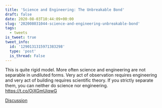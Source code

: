 ```yaml
---
title: 'Science and Engineering: The Unbreakable Bond'
draft: false
date: 2020-08-03T10:44:09+00:00
slug: '202008031044-science-and-engineering-unbreakable-bond'
tags:
  - tweets
is_tweet: true
tweet_info:
  id: '1290131315971383298'
  type: 'post'
  is_thread: False
---
```




This is quite rigid model. More often science and engineering are not separable in undiluted forms. Very act of observation requires engineering and very act of building requires scientific theory. If you strictly separate them, you can neither do science nor engineering. <https://t.co/OjXGmUiqwG>

[Discussion](https://x.com/sytelus/status/1290131315971383298)
